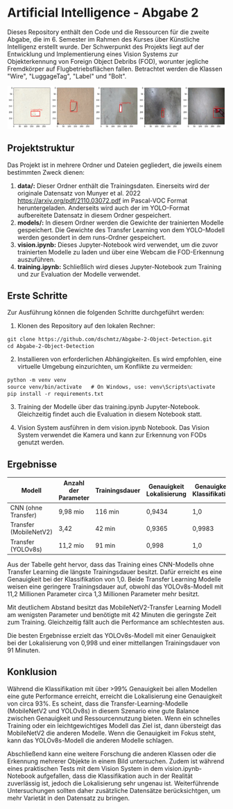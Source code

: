 # Artificial Intelligence - Abgabe 2
Dieses Repository enthält den Code und die Ressourcen für die zweite Abgabe, die im 6. Semester im Rahmen des Kurses über Künstliche Intelligenz erstellt wurde. 
Der Schwerpunkt des Projekts liegt auf der Entwicklung und Implementierung eines Vision Systems zur Objekterkennung von Foreign Object Debribs (FOD), worunter jegliche Fremdkörper auf Flugbetriebsflächen fallen. Betrachtet werden die Klassen "Wire", "LuggageTag", "Label" und "Bolt".

![](dataset.png)

## Projektstruktur
Das Projekt ist in mehrere Ordner und Dateien gegliedert, die jeweils einem bestimmten Zweck dienen:

1. **data/:** Dieser Ordner enthält die Trainingsdaten. Einerseits wird der originale Datensatz von Munyer et al. 2022 https://arxiv.org/pdf/2110.03072.pdf im Pascal-VOC Format heruntergeladen. Anderseits wird auch der im YOLO-Format aufbereitete Datensatz in diesem Ordner gespeichert.
2. **models/:** In diesem Ordner werden die Gewichte der trainierten Modelle gespeichert. Die Gewichte des Transfer Learning von dem YOLO-Modell werden gesondert in dem runs-Ordner gespeichert.
3. **vision.ipynb:** Dieses Jupyter-Notebook wird verwendet, um die zuvor trainierten Modelle zu laden und über eine Webcam die FOD-Erkennung auszuführen. 
4. **training.ipynb:** Schließlich wird dieses Jupyter-Notebook zum Training und zur Evaluation der Modelle verwendet. 

## Erste Schritte

Zur Ausführung können die folgenden Schritte durchgeführt werden:

1. Klonen des Repository auf den lokalen Rechner:
````
git clone https://github.com/dschmtz/Abgabe-2-Object-Detection.git
cd Abgabe-2-Object-Detection
````

2. Installieren von erforderlichen Abhängigkeiten. Es wird empfohlen, eine virtuelle Umgebung einzurichten, um Konflikte zu vermeiden:
````
python -m venv venv
source venv/bin/activate   # On Windows, use: venv\Scripts\activate
pip install -r requirements.txt
````

3. Training der Modelle über das training.ipynb Jupyter-Notebook. Gleichzeitig findet auch die Evaluation in diesem Notebook statt.

4. Vision System ausführen in dem vision.ipynb Notebook. Das Vision System verwendet die Kamera und kann zur Erkennung von FODs genutzt werden.

## Ergebnisse

| Modell | Anzahl der Parameter | Trainingsdauer | Genauigkeit Lokalisierung | Genauigkeit Klassifikation |
|---|---|---|---|---|
| CNN (ohne Transfer) | 9,98 mio | 116 min | 0,9434 | 1,0 |
| Transfer (MobileNetV2) | 3,42 | 42 min | 0,9365  | 0,9983 |
| Transfer (YOLOv8s) | 11,2 mio | 91 min | 0,998 | 1,0 |

Aus der Tabelle geht hervor, dass das Training eines CNN-Modells ohne Transfer Learning die längste Trainingsdauer besitzt. Dafür erreicht es eine Genauigkeit bei der Klassifikation von 1,0. Beide Transfer Learning Modelle weisen eine geringere Trainingsdauer auf, obwohl das YOLOv8s-Modell mit 11,2 Millionen Parameter circa 1,3 Millionen Parameter mehr besitzt.

Mit deutlichem Abstand besitzt das MobileNetV2-Transfer Learning Modell am wenigsten Parameter und benötigte mit 42 Minuten die geringste Zeit zum Training. Gleichzeitig fällt auch die Performance am schlechtesten aus.

Die besten Ergebnisse erzielt das YOLOv8s-Modell mit einer Genauigkeit bei der Lokalisierung von 0,998 und einer mittellangen Trainingsdauer von 91 Minuten.

## Konklusion
Während die Klassifikation mit über >99% Genauigkeit bei allen Modellen eine gute Performance erreicht, erreicht die Lokalisierung eine Genauigkeit von circa 93%. Es scheint, dass die Transfer-Learning-Modelle (MobileNetV2 und YOLOv8s) in diesem Szenario eine gute Balance zwischen Genauigkeit und Ressourcennutzung bieten. Wenn ein schnelles Training oder ein leichtgewichtiges Modell das Ziel ist, dann übersteigt das MobileNetV2 die anderen Modelle. Wenn die Genauigkeit im Fokus steht, kann das YOLOv8s-Modell die anderen Modelle schlagen.

Abschließend kann eine weitere Forschung die anderen Klassen oder die Erkennung mehrerer Objekte in einem Bild untersuchen. Zudem ist während eines praktischen Tests mit dem Vision System in dem vision.ipynb-Notebook aufgefallen, dass die Klassifikation auch in der Realität zuverlässig ist, jedoch die Lokalisierung sehr ungenau ist. Weiterführende Untersuchungen sollten daher zusätzliche Datensätze berücksichtgen, um mehr Varietät in den Datensatz zu bringen. 
